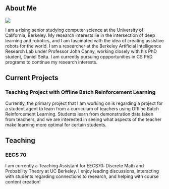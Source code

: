 ## About Me
![](https://octodex.github.com/images/yaktocat.png)

I am a rising senior studying computer science at the University of California, Berkeley. My research interests lie in the intersection of deep learning and robotics, and I am fascinated with the idea of creating assistive robots for the world. I am a researcher at the Berkeley Artificial Intelligence Research Lab under Professor John Canny, working closely with his PhD student, Daniel Seita. I am currently pursuing oppportunities in CS PhD programs to continue my research interests.

## Current Projects
### Teaching Project with Offline Batch Reinforcement Learning
Currently, the primary project that I am working on is regarding a project for a student agent to learn from a curriculum of teachers using Offline Batch Reinforcement Learning. Students learn from demonstration data taken from teachers, and we are interested in seeing what aspects of the teacher make learning more optimal for certain students.

## Teaching
### EECS 70
I am currently a Teaching Assistant for EECS70: Discrete Math and Probability Theory at UC Berkeley. I enjoy leading discussions, interacting with students regarding connections to research, and helping with course content creation!
